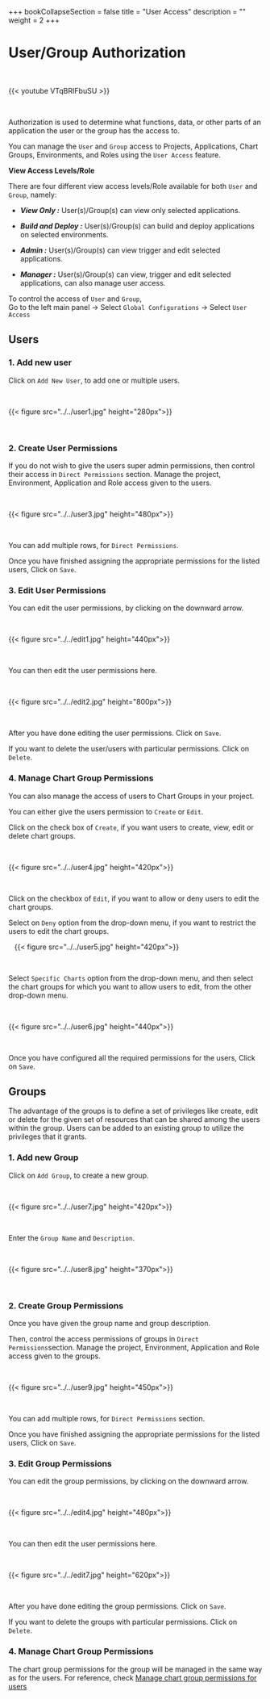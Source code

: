 +++
bookCollapseSection = false
title = "User Access"
description = ""
weight = 2
+++


# User/Group Authorization

&nbsp;&nbsp;

{{< youtube VTqBRIFbuSU >}}

&nbsp;&nbsp;

Authorization is used to determine what functions, data, or other parts of an application the user or the group has the access to.

You can manage the `User` and `Group` access to Projects, Applications, Chart Groups, Environments, and Roles using the `User Access` feature.


**View Access Levels/Role**

There are four different view access levels/Role available for both `User` and `Group`, namely:

* ***View Only :*** User(s)/Group(s) can view only selected applications.

* ***Build and Deploy :*** User(s)/Group(s) can build and deploy applications on selected environments.

* ***Admin :*** User(s)/Group(s) can view trigger and edit selected applications.

* ***Manager :*** User(s)/Group(s) can view, trigger and edit selected applications, can also manage user access.

To control the access of `User` and `Group`,  
Go to the left main panel -> Select `Global Configurations` -> Select `User Access` 

## **Users**

### **1. Add new user**

Click on `Add New User`, to add one or multiple users.

&nbsp;&nbsp;

{{< figure src="../../user1.jpg" height="280px">}}

&nbsp;&nbsp;


### **2. Create User Permissions**

If you do not wish to give the users super admin permissions, then control their access in `Direct Permissions` section. Manage the project, Environment, Application and Role access given to the users.

&nbsp;&nbsp;

{{< figure src="../../user3.jpg" height="480px">}}

&nbsp;&nbsp;

You can add multiple rows, for `Direct Permissions`.

Once you have finished assigning the appropriate permissions for the listed users, Click on `Save`.


### **3. Edit User Permissions**

You can edit the user permissions, by clicking on the downward arrow.

&nbsp;&nbsp;

{{< figure src="../../edit1.jpg" height="440px">}}

&nbsp;


You can then edit the user permissions here.

&nbsp;&nbsp;

{{< figure src="../../edit2.jpg" height="800px">}}

&nbsp;&nbsp;

After you have done editing the user permissions. Click on `Save`. 

If you want to delete the user/users with particular permissions. Click on `Delete`.

### **4. Manage Chart Group Permissions**

You can also manage the access of users to Chart Groups in your project.

You can either give the users permission to `Create` or `Edit`.

Click on the check box of `Create`, if you want users to create, view, edit or delete chart groups.

&nbsp;&nbsp;

{{< figure src="../../user4.jpg" height="420px">}}

&nbsp;&nbsp;

Click on the checkbox of `Edit`, if you want to allow or deny users to edit the chart groups. 

Select on `Deny` option from the drop-down menu, if you want to restrict the users to edit the chart groups.

&nbsp;&nbsp;
{{< figure src="../../user5.jpg" height="420px">}}

&nbsp;&nbsp;

Select `Specific Charts` option from the drop-down menu, and then select the chart groups for which you want to allow users to edit, from the other drop-down menu. 

&nbsp;&nbsp;

{{< figure src="../../user6.jpg" height="440px">}}

&nbsp;&nbsp;

Once you have configured all the required permissions for the users, Click on `Save`.



## **Groups**

The advantage of the groups is to define a set of privileges like create, edit or delete for the given set of resources that can be shared among the users within the group.
Users can be added to an existing group to utilize the privileges that it grants.


### **1. Add new Group**

Click on `Add Group`, to create a new group. 

&nbsp;&nbsp;

{{< figure src="../../user7.jpg" height="420px">}}

&nbsp;&nbsp;

Enter the `Group Name` and `Description`.

&nbsp;&nbsp;

{{< figure src="../../user8.jpg" height="370px">}}

&nbsp;&nbsp;

### **2. Create Group Permissions**

Once you have given the group name and group description.

Then, control the access permissions of groups in `Direct Permissions`section. Manage the project, Environment, Application and Role access given to the groups.

&nbsp;&nbsp;

{{< figure src="../../user9.jpg" height="450px">}}

&nbsp;&nbsp;

You can add multiple rows, for `Direct Permissions` section.

Once you have finished assigning the appropriate permissions for the listed users, Click on `Save`. 


### **3. Edit Group Permissions**

You can edit the group permissions, by clicking on the downward arrow.

&nbsp;&nbsp;

{{< figure src="../../edit4.jpg" height="480px">}}

&nbsp;&nbsp;

You can then edit the user permissions here.

&nbsp;&nbsp;

{{< figure src="../../edit7.jpg" height="620px">}}

&nbsp;&nbsp;

After you have done editing the group permissions. Click on `Save`.


If you want to delete the groups with particular permissions. Click on `Delete`.


### **4. Manage Chart Group Permissions**

The chart group permissions for the group will be managed in the same way as for the users. For reference, check [Manage chart group permissions for users](https://docs.devtron.ai/docs/reference/global-configurations/user-access/#5-manage-chart-group-permissions)
